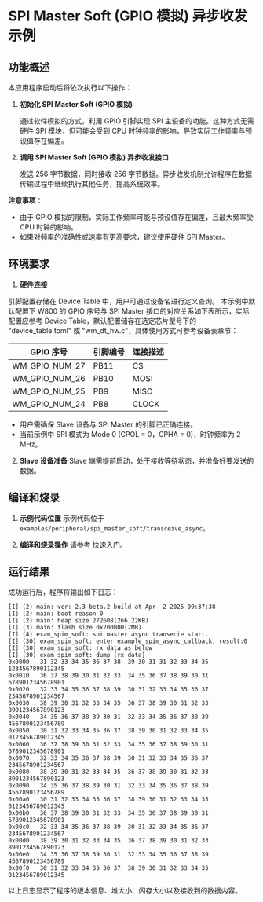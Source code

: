 # SPI Master Soft (GPIO 模拟) 异步收发示例

## 功能概述

本应用程序启动后将依次执行以下操作：

1. **初始化 SPI Master Soft (GPIO 模拟)**

   通过软件模拟的方式，利用 GPIO 引脚实现 SPI 主设备的功能。这种方式无需硬件 SPI 模块，但可能会受到 CPU 时钟频率的影响，导致实际工作频率与预设值存在偏差。

2. **调用 SPI Master Soft (GPIO 模拟) 异步收发接口**

   发送 256 字节数据，同时接收 256 字节数据。异步收发机制允许程序在数据传输过程中继续执行其他任务，提高系统效率。

**注意事项**：
- 由于 GPIO 模拟的限制，实际工作频率可能与预设值存在偏差，且最大频率受 CPU 时钟的影响。
- 如果对频率的准确性或速率有更高要求，建议使用硬件 SPI Master。

## 环境要求

1. **硬件连接**

 引脚配置存储在 Device Table 中，用户可通过设备名进行定义查询。
 本示例中默认配置下 W800 的 GPIO 序号与 SPI Master 接口的对应关系如下表所示，实际配置应参考 Device Table，默认配置储存在选定芯片型号下的 "device_table.toml" 或 "wm_dt_hw.c"，具体使用方式可参考设备表章节：

| GPIO 序号       | 引脚编号 | 连接描述 |
|-----------------|----------|----------|
| WM_GPIO_NUM_27  | PB11     | CS       |
| WM_GPIO_NUM_26  | PB10     | MOSI     |
| WM_GPIO_NUM_25  | PB9      | MISO     |
| WM_GPIO_NUM_24  | PB8      | CLOCK    |

- 用户需确保 Slave 设备与 SPI Master 的引脚已正确连接。
- 当前示例中 SPI 模式为 Mode 0 (CPOL = 0，CPHA = 0)，时钟频率为 2 MHz。

2. **Slave 设备准备**
Slave 端需提前启动，处于接收等待状态，并准备好要发送的数据。

## 编译和烧录

1. **示例代码位置**
   示例代码位于 `examples/peripheral/spi_master_soft/transceive_async`。

2. **编译和烧录操作**
   请参考 [快速入门](https://doc.winnermicro.net/w800/zh_CN/latest/get_started/index.html)。

## 运行结果

成功运行后，程序将输出如下日志：

```
[I] (2) main: ver: 2.3-beta.2 build at Apr  2 2025 09:37:38
[I] (2) main: boot reason 0
[I] (2) main: heap size 272608(266.22KB)
[I] (3) main: flash size 0x200000(2MB)
[I] (4) exam_spim_soft: spi master async transecie start.
[I] (30) exam_spim_soft: enter example_spim_async_callback, result:0
[I] (30) exam_spim_soft: rx data as below
[I] (30) exam_spim_soft: dump [rx data]
0x0000   31 32 33 34 35 36 37 38  39 30 31 31 32 33 34 35  1234567890112345
0x0010   36 37 38 39 30 31 32 33  34 35 36 37 38 39 30 31  6789012345678901
0x0020   32 33 34 35 36 37 38 39  30 31 32 33 34 35 36 37  2345678901234567
0x0030   38 39 30 31 32 33 34 35  36 37 38 39 30 31 32 33  8901234567890123
0x0040   34 35 36 37 38 39 30 31  32 33 34 35 36 37 38 39  4567890123456789
0x0050   30 31 32 33 34 35 36 37  38 39 30 31 32 33 34 35  0123456789012345
0x0060   36 37 38 39 30 31 32 33  34 35 36 37 38 39 30 31  6789012345678901
0x0070   32 33 34 35 36 37 38 39  30 31 32 33 34 35 36 37  2345678901234567
0x0080   38 39 30 31 32 33 34 35  36 37 38 39 30 31 32 33  8901234567890123
0x0090   34 35 36 37 38 39 30 31  32 33 34 35 36 37 38 39  4567890123456789
0x00a0   30 31 32 33 34 35 36 37  38 39 30 31 32 33 34 35  0123456789012345
0x00b0   36 37 38 39 30 31 32 33  34 35 36 37 38 39 30 31  6789012345678901
0x00c0   32 33 34 35 36 37 38 39  30 31 32 33 34 35 36 37  2345678901234567
0x00d0   38 39 30 31 32 33 34 35  36 37 38 39 30 31 32 33  8901234567890123
0x00e0   34 35 36 37 38 39 30 31  32 33 34 35 36 37 38 39  4567890123456789
0x00f0   30 31 32 33 34 35 36 37  38 39 30 31 32 33 34 35  0123456789012345
```
以上日志显示了程序的版本信息、堆大小、闪存大小以及接收到的数据内容。
